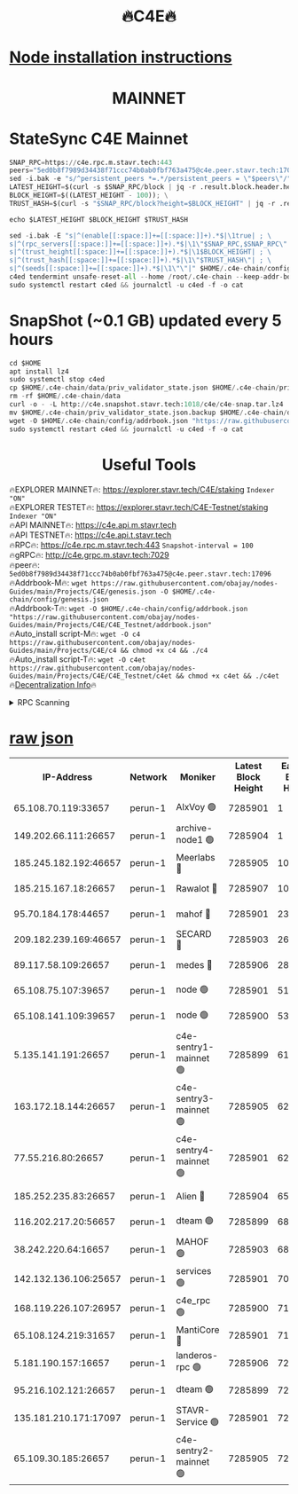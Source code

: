 <h1 align="center"> 🔥C4E🔥</h1>

[Node installation instructions](https://github.com/obajay/nodes-Guides/tree/main/Projects/C4E)
=

<h1 align="center"> MAINNET</h1>

# StateSync C4E Mainnet
```python
SNAP_RPC=https://c4e.rpc.m.stavr.tech:443
peers="5ed0b8f7989d34438f71ccc74b0ab0fbf763a475@c4e.peer.stavr.tech:17096"
sed -i.bak -e "s/^persistent_peers *=.*/persistent_peers = \"$peers\"/" $HOME/.c4e-chain/config/config.toml
LATEST_HEIGHT=$(curl -s $SNAP_RPC/block | jq -r .result.block.header.height); \
BLOCK_HEIGHT=$((LATEST_HEIGHT - 100)); \
TRUST_HASH=$(curl -s "$SNAP_RPC/block?height=$BLOCK_HEIGHT" | jq -r .result.block_id.hash)

echo $LATEST_HEIGHT $BLOCK_HEIGHT $TRUST_HASH

sed -i.bak -E "s|^(enable[[:space:]]+=[[:space:]]+).*$|\1true| ; \
s|^(rpc_servers[[:space:]]+=[[:space:]]+).*$|\1\"$SNAP_RPC,$SNAP_RPC\"| ; \
s|^(trust_height[[:space:]]+=[[:space:]]+).*$|\1$BLOCK_HEIGHT| ; \
s|^(trust_hash[[:space:]]+=[[:space:]]+).*$|\1\"$TRUST_HASH\"| ; \
s|^(seeds[[:space:]]+=[[:space:]]+).*$|\1\"\"|" $HOME/.c4e-chain/config/config.toml
c4ed tendermint unsafe-reset-all --home /root/.c4e-chain --keep-addr-book
sudo systemctl restart c4ed && journalctl -u c4ed -f -o cat
```
# SnapShot (~0.1 GB) updated every 5 hours
```python
cd $HOME
apt install lz4
sudo systemctl stop c4ed
cp $HOME/.c4e-chain/data/priv_validator_state.json $HOME/.c4e-chain/priv_validator_state.json.backup
rm -rf $HOME/.c4e-chain/data
curl -o - -L http://c4e.snapshot.stavr.tech:1018/c4e/c4e-snap.tar.lz4 | lz4 -c -d - | tar -x -C $HOME/.c4e-chain --strip-components 2
mv $HOME/.c4e-chain/priv_validator_state.json.backup $HOME/.c4e-chain/data/priv_validator_state.json
wget -O $HOME/.c4e-chain/config/addrbook.json "https://raw.githubusercontent.com/obajay/nodes-Guides/main/Projects/C4E/addrbook.json"
sudo systemctl restart c4ed && journalctl -u c4ed -f -o cat
```
 <h1 align="center"> Useful Tools</h1>

🔥EXPLORER MAINNET🔥:  https://explorer.stavr.tech/C4E/staking            `Indexer "ON"` \
🔥EXPLORER TESTET🔥:   https://explorer.stavr.tech/C4E-Testnet/staking     `Indexer "ON"` \
🔥API MAINNET🔥:       https://c4e.api.m.stavr.tech \
🔥API TESTNET🔥:       https://c4e.api.t.stavr.tech \
🔥RPC🔥:               https://c4e.rpc.m.stavr.tech:443                  `Snapshot-interval = 100` \
🔥gRPC🔥:              http://c4e.grpc.m.stavr.tech:7029 \
🔥peer🔥:              `5ed0b8f7989d34438f71ccc74b0ab0fbf763a475@c4e.peer.stavr.tech:17096` \
🔥Addrbook-M🔥:    ```wget https://raw.githubusercontent.com/obajay/nodes-Guides/main/Projects/C4E/genesis.json -O $HOME/.c4e-chain/config/genesis.json``` \
🔥Addrbook-T🔥:    ```wget -O $HOME/.c4e-chain/config/addrbook.json "https://raw.githubusercontent.com/obajay/nodes-Guides/main/Projects/C4E/C4E_Testnet/addrbook.json"``` \
🔥Auto_install script-M🔥: ```wget -O c4 https://raw.githubusercontent.com/obajay/nodes-Guides/main/Projects/C4E/c4 && chmod +x c4 && ./c4``` \
🔥Auto_install script-T🔥: ```wget -O c4et https://raw.githubusercontent.com/obajay/nodes-Guides/main/Projects/C4E/C4E_Testnet/c4et && chmod +x c4et && ./c4et``` \
🔥[Decentralization Info](https://github.com/obajay/StateSync-snapshots/tree/main/Projects/C4E/Decentralization)🔥




<details>
<summary>RPC Scanning</summary>

<h2 align="center"> We scan nodes in real time every 4 hours. And we provide the final result of RPC endpoints.
We cannot influence the operation of these nodes in any way. </h2>


```python
If Voting Power is higher than 0 --> then the Node is a validator of the network and may be subject to attack and be a potential threat to the chain.
```
```python
We marked such validators with a red symbol
```

</details>

[raw json](https://rpc-check.c4e.stavr.tech/c4e/rpc-c4e-result.json)
=



<table><tr><th>IP-Address</th><th>Network</th><th>Moniker</th><th>Latest Block Height</th><th>Earliest Block Height</th><th>Catching Up</th><th>Tx Index</th><th>Voting Power</th><th>Scan Time</th></tr><tr><td>65.108.70.119:33657</td><td>perun-1</td><td>AlxVoy 🟢</td><td>7285901</td><td>1</td><td>False</td><td>on</td><td>0</td><td>2024-02-22T12:14:08.473327247UTC</td></tr><tr><td>149.202.66.111:26657</td><td>perun-1</td><td>archive-node1 🟢</td><td>7285904</td><td>1</td><td>False</td><td>on</td><td>0</td><td>2024-02-22T12:14:25.387009980UTC</td></tr><tr><td>185.245.182.192:46657</td><td>perun-1</td><td>Meerlabs 🔴</td><td>7285905</td><td>1051501</td><td>False</td><td>on</td><td>344602</td><td>2024-02-22T12:14:32.796243474UTC</td></tr><tr><td>185.215.167.18:26657</td><td>perun-1</td><td>Rawalot 🔴</td><td>7285907</td><td>1090501</td><td>False</td><td>on</td><td>450004</td><td>2024-02-22T12:14:44.529516034UTC</td></tr><tr><td>95.70.184.178:44657</td><td>perun-1</td><td>mahof 🔴</td><td>7285901</td><td>2342001</td><td>False</td><td>off</td><td>1356388</td><td>2024-02-22T12:14:07.616656923UTC</td></tr><tr><td>209.182.239.169:46657</td><td>perun-1</td><td>SECARD 🔴</td><td>7285903</td><td>2616101</td><td>False</td><td>off</td><td>749306</td><td>2024-02-22T12:14:20.440430896UTC</td></tr><tr><td>89.117.58.109:26657</td><td>perun-1</td><td>medes 🔴</td><td>7285906</td><td>2826001</td><td>False</td><td>off</td><td>890972</td><td>2024-02-22T12:14:39.650251081UTC</td></tr><tr><td>65.108.75.107:39657</td><td>perun-1</td><td>node 🟢</td><td>7285901</td><td>5198801</td><td>False</td><td>on</td><td>0</td><td>2024-02-22T12:14:11.553413289UTC</td></tr><tr><td>65.108.141.109:39657</td><td>perun-1</td><td>node 🟢</td><td>7285900</td><td>5303301</td><td>False</td><td>on</td><td>0</td><td>2024-02-22T12:13:58.160808206UTC</td></tr><tr><td>5.135.141.191:26657</td><td>perun-1</td><td>c4e-sentry1-mainnet 🟢</td><td>7285899</td><td>6198001</td><td>False</td><td>on</td><td>0</td><td>2024-02-22T12:13:54.734947388UTC</td></tr><tr><td>163.172.18.144:26657</td><td>perun-1</td><td>c4e-sentry3-mainnet 🟢</td><td>7285905</td><td>6239001</td><td>False</td><td>on</td><td>0</td><td>2024-02-22T12:14:33.129832482UTC</td></tr><tr><td>77.55.216.80:26657</td><td>perun-1</td><td>c4e-sentry4-mainnet 🟢</td><td>7285901</td><td>6241001</td><td>False</td><td>on</td><td>0</td><td>2024-02-22T12:14:08.069004010UTC</td></tr><tr><td>185.252.235.83:26657</td><td>perun-1</td><td>Alien 🔴</td><td>7285904</td><td>6502501</td><td>False</td><td>on</td><td>648209</td><td>2024-02-22T12:14:25.876235641UTC</td></tr><tr><td>116.202.217.20:56657</td><td>perun-1</td><td>dteam 🟢</td><td>7285899</td><td>6800901</td><td>False</td><td>on</td><td>0</td><td>2024-02-22T12:13:54.979223362UTC</td></tr><tr><td>38.242.220.64:16657</td><td>perun-1</td><td>MAHOF 🟢</td><td>7285903</td><td>6885501</td><td>False</td><td>on</td><td>0</td><td>2024-02-22T12:14:22.902501774UTC</td></tr><tr><td>142.132.136.106:25657</td><td>perun-1</td><td>services 🟢</td><td>7285901</td><td>7012001</td><td>False</td><td>on</td><td>0</td><td>2024-02-22T12:14:11.232057219UTC</td></tr><tr><td>168.119.226.107:26957</td><td>perun-1</td><td>c4e_rpc 🟢</td><td>7285900</td><td>7185900</td><td>False</td><td>on</td><td>0</td><td>2024-02-22T12:14:00.554273339UTC</td></tr><tr><td>65.108.124.219:31657</td><td>perun-1</td><td>MantiCore 🔴</td><td>7285901</td><td>7185901</td><td>False</td><td>off</td><td>729551</td><td>2024-02-22T12:14:07.162138494UTC</td></tr><tr><td>5.181.190.157:16657</td><td>perun-1</td><td>landeros-rpc 🟢</td><td>7285906</td><td>7280001</td><td>False</td><td>on</td><td>0</td><td>2024-02-22T12:14:44.189733065UTC</td></tr><tr><td>95.216.102.121:26657</td><td>perun-1</td><td>dteam 🟢</td><td>7285899</td><td>7283001</td><td>False</td><td>on</td><td>0</td><td>2024-02-22T12:13:55.325177208UTC</td></tr><tr><td>135.181.210.171:17097</td><td>perun-1</td><td>STAVR-Service 🟢</td><td>7285901</td><td>7284001</td><td>False</td><td>on</td><td>0</td><td>2024-02-22T12:14:11.899953467UTC</td></tr><tr><td>65.109.30.185:26657</td><td>perun-1</td><td>c4e-sentry2-mainnet 🟢</td><td>7285905</td><td>7284001</td><td>False</td><td>on</td><td>0</td><td>2024-02-22T12:14:32.488476894UTC</td></tr></table>
